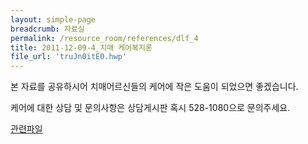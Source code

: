 ```yaml
--- 
layout: simple-page 
breadcrumb: 자료실 
permalink: /resource_room/references/dlf_4
title: 2011-12-09-4_치매 케어복지론
file_url: 'truJn0itE0.hwp'
--- 
```

본 자료를 공유하시어 치매어르신들의 케어에 작은 도움이 되었으면 좋겠습니다.



케어에 대한 상담 및 문의사항은 상담게시판 혹시 528-1080으로 문의주세요.


[관련파일](/resource_room/references/files/truJn0itE0.hwp)